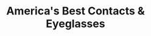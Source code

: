---
title: "America's Best Contacts & Eyeglasses"
url: /takoma-park/americas-best-contacts-und-eyeglasses/
shop: Optiker
---